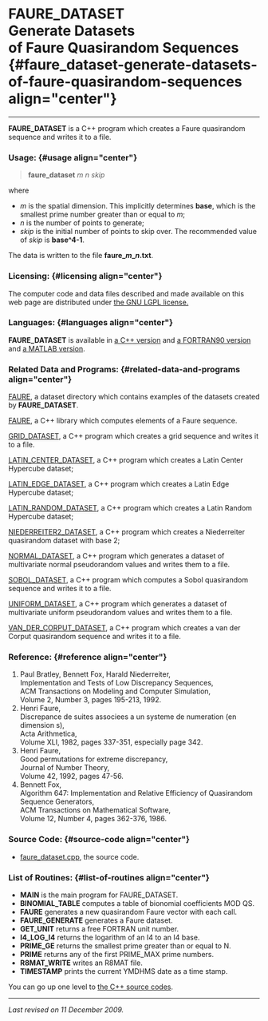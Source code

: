 FAURE\_DATASET\
Generate Datasets\
of Faure Quasirandom Sequences {#faure_dataset-generate-datasets-of-faure-quasirandom-sequences align="center"}
==============================

------------------------------------------------------------------------

**FAURE\_DATASET** is a C++ program which creates a Faure quasirandom
sequence and writes it to a file.

### Usage: {#usage align="center"}

> **faure\_dataset** *m* *n* *skip*

where

-   *m* is the spatial dimension. This implicitly determines **base**,
    which is the smallest prime number greater than or equal to *m*;
-   *n* is the number of points to generate;
-   *skip* is the initial number of points to skip over. The recommended
    value of *skip* is **base\^4-1**.

The data is written to the file **faure\_*m*\_*n*.txt**.

### Licensing: {#licensing align="center"}

The computer code and data files described and made available on this
web page are distributed under [the GNU LGPL
license.](../../txt/gnu_lgpl.txt)

### Languages: {#languages align="center"}

**FAURE\_DATASET** is available in [a C++
version](../../master/faure_dataset/faure_dataset.md) and [a
FORTRAN90 version](../../f_src/faure_dataset/faure_dataset.md) and [a
MATLAB version](../../m_src/faure_dataset/faure_dataset.md).

### Related Data and Programs: {#related-data-and-programs align="center"}

[FAURE](../../datasets/faure/faure.md), a dataset directory which
contains examples of the datasets created by **FAURE\_DATASET**.

[FAURE](../../master/faure/faure.md), a C++ library which computes
elements of a Faure sequence.

[GRID\_DATASET](../../master/grid_dataset/grid_dataset.md), a C++
program which creates a grid sequence and writes it to a file.

[LATIN\_CENTER\_DATASET](../../master/latin_center_dataset/latin_center_dataset.md),
a C++ program which creates a Latin Center Hypercube dataset;

[LATIN\_EDGE\_DATASET](../../master/latin_edge_dataset/latin_edge_dataset.md),
a C++ program which creates a Latin Edge Hypercube dataset;

[LATIN\_RANDOM\_DATASET](../../master/latin_random_dataset/latin_random_dataset.md),
a C++ program which creates a Latin Random Hypercube dataset;

[NIEDERREITER2\_DATASET](../../master/niederreiter2_dataset/niederreiter2_dataset.md),
a C++ program which creates a Niederreiter quasirandom dataset with base
2;

[NORMAL\_DATASET](../../master/normal_dataset/normal_dataset.md), a
C++ program which generates a dataset of multivariate normal
pseudorandom values and writes them to a file.

[SOBOL\_DATASET](../../master/sobol_dataset/sobol_dataset.md), a C++
program which computes a Sobol quasirandom sequence and writes it to a
file.

[UNIFORM\_DATASET](../../master/uniform_dataset/uniform_dataset.md),
a C++ program which generates a dataset of multivariate uniform
pseudorandom values and writes them to a file.

[VAN\_DER\_CORPUT\_DATASET](../../master/van_der_corput_dataset/van_der_corput_dataset.md),
a C++ program which creates a van der Corput quasirandom sequence and
writes it to a file.

### Reference: {#reference align="center"}

1.  Paul Bratley, Bennett Fox, Harald Niederreiter,\
    Implementation and Tests of Low Discrepancy Sequences,\
    ACM Transactions on Modeling and Computer Simulation,\
    Volume 2, Number 3, pages 195-213, 1992.
2.  Henri Faure,\
    Discrepance de suites associees a un systeme de numeration (en
    dimension s),\
    Acta Arithmetica,\
    Volume XLI, 1982, pages 337-351, especially page 342.
3.  Henri Faure,\
    Good permutations for extreme discrepancy,\
    Journal of Number Theory,\
    Volume 42, 1992, pages 47-56.
4.  Bennett Fox,\
    Algorithm 647: Implementation and Relative Efficiency of Quasirandom
    Sequence Generators,\
    ACM Transactions on Mathematical Software,\
    Volume 12, Number 4, pages 362-376, 1986.

### Source Code: {#source-code align="center"}

-   [faure\_dataset.cpp](faure_dataset.cpp), the source code.

### List of Routines: {#list-of-routines align="center"}

-   **MAIN** is the main program for FAURE\_DATASET.
-   **BINOMIAL\_TABLE** computes a table of bionomial coefficients MOD
    QS.
-   **FAURE** generates a new quasirandom Faure vector with each call.
-   **FAURE\_GENERATE** generates a Faure dataset.
-   **GET\_UNIT** returns a free FORTRAN unit number.
-   **I4\_LOG\_I4** returns the logarithm of an I4 to an I4 base.
-   **PRIME\_GE** returns the smallest prime greater than or equal to N.
-   **PRIME** returns any of the first PRIME\_MAX prime numbers.
-   **R8MAT\_WRITE** writes an R8MAT file.
-   **TIMESTAMP** prints the current YMDHMS date as a time stamp.

You can go up one level to [the C++ source codes](../cpp_src.md).

------------------------------------------------------------------------

*Last revised on 11 December 2009.*
